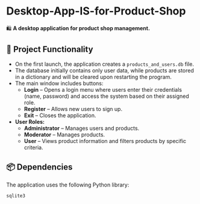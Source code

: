 
# Desktop-App-IS-for-Product-Shop  

🛍 **A desktop application for product shop management.**  

## 📂 Project Functionality  

- On the first launch, the application creates a `products_and_users.db` file.  
- The database initially contains only user data, while products are stored in a dictionary and will be cleared upon restarting the program.  
- The main window includes buttons:  
  - **Login** – Opens a login menu where users enter their credentials (name, password) and access the system based on their assigned role.  
  - **Register** – Allows new users to sign up.  
  - **Exit** – Closes the application.  
- **User Roles:**  
  - **Administrator** – Manages users and products.  
  - **Moderator** – Manages products.  
  - **User** – Views product information and filters products by specific criteria.  

## 📦 Dependencies  

The application uses the following Python library:  

```
sqlite3
```
